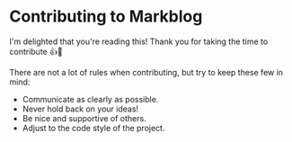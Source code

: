 # Contributing to Markblog 
I'm delighted that you're reading this! 
Thank you for taking the time to contribute 👍🐬

There are not a lot of rules when contributing, 
but try to keep these few in mind: 

* Communicate as clearly as possible.
* Never hold back on your ideas!
* Be nice and supportive of others.
* Adjust to the code style of the project.

